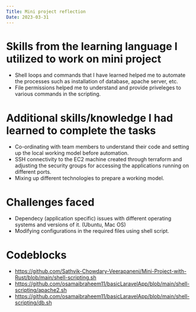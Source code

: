 ```yaml
---
Title: Mini project reflection
Date: 2023-03-31
---
```


<h1>Skills from the learning language I utilized to work on mini project</h1>

- Shell loops and commands that I have learned helped me to automate the processes such as installation of database, apache server, etc.
- File permissions helped me to understand and provide priveleges to various commands in the scripting.


<h1>Additional skills/knowledge I had learned to complete the tasks</h1>

- Co-ordinating with team members to understand their code and setting up the local working model before automation.
- SSH connectivity to the EC2 machine created through terraform and adjusting the security groups for accessing the applications running on different ports.
- Mixing up different technologies to prepare a working model.


<h1>Challenges faced</h1>

- Dependecy (application specific) issues with different operating systems and versions of it. (Ubuntu, Mac OS)
- Modifying configurations in the required files using shell script.


<h1>Codeblocks</h1>

- https://github.com/Sathvik-Chowdary-Veerapaneni/Mini-Project-with-Rust/blob/main/shell-scripting.sh
- https://github.com/osamaibraheem11/basicLaravelApp/blob/main/shell-scripting/apache2.sh
- https://github.com/osamaibraheem11/basicLaravelApp/blob/main/shell-scripting/db.sh
